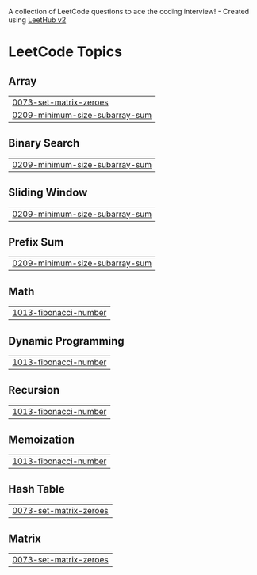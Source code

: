 A collection of LeetCode questions to ace the coding interview! - Created using [LeetHub v2](https://github.com/arunbhardwaj/LeetHub-2.0)
<!---LeetCode Topics Start-->
# LeetCode Topics
## Array
|  |
| ------- |
| [0073-set-matrix-zeroes](https://github.com/chakradharwork/leetcode/tree/master/0073-set-matrix-zeroes) |
| [0209-minimum-size-subarray-sum](https://github.com/chakradharwork/leetcode/tree/master/0209-minimum-size-subarray-sum) |
## Binary Search
|  |
| ------- |
| [0209-minimum-size-subarray-sum](https://github.com/chakradharwork/leetcode/tree/master/0209-minimum-size-subarray-sum) |
## Sliding Window
|  |
| ------- |
| [0209-minimum-size-subarray-sum](https://github.com/chakradharwork/leetcode/tree/master/0209-minimum-size-subarray-sum) |
## Prefix Sum
|  |
| ------- |
| [0209-minimum-size-subarray-sum](https://github.com/chakradharwork/leetcode/tree/master/0209-minimum-size-subarray-sum) |
## Math
|  |
| ------- |
| [1013-fibonacci-number](https://github.com/chakradharwork/leetcode/tree/master/1013-fibonacci-number) |
## Dynamic Programming
|  |
| ------- |
| [1013-fibonacci-number](https://github.com/chakradharwork/leetcode/tree/master/1013-fibonacci-number) |
## Recursion
|  |
| ------- |
| [1013-fibonacci-number](https://github.com/chakradharwork/leetcode/tree/master/1013-fibonacci-number) |
## Memoization
|  |
| ------- |
| [1013-fibonacci-number](https://github.com/chakradharwork/leetcode/tree/master/1013-fibonacci-number) |
## Hash Table
|  |
| ------- |
| [0073-set-matrix-zeroes](https://github.com/chakradharwork/leetcode/tree/master/0073-set-matrix-zeroes) |
## Matrix
|  |
| ------- |
| [0073-set-matrix-zeroes](https://github.com/chakradharwork/leetcode/tree/master/0073-set-matrix-zeroes) |
<!---LeetCode Topics End-->